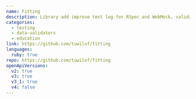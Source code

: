 ```yaml
---
name: Fitting
description: Library add improve test log for RSpec and WebMock, validate its according to API Blueprint and Open API, show the documentation coverage with log.
categories:
  - testing
  - data-validators
  - education
link: https://github.com/tuwilof/fitting
languages:
  ruby: true
repo: https://github.com/tuwilof/fitting
openApiVersions:
  v2: true
  v3: true
  v3_1: true
  v4: false
---
```

